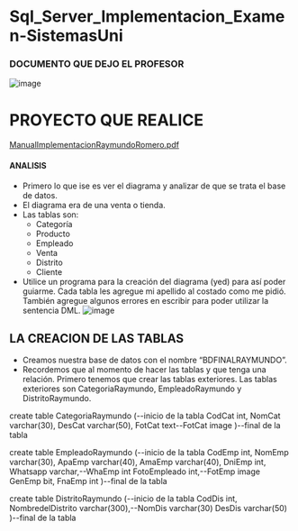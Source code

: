 # Sql_Server_Implementacion_Examen-SistemasUni
### DOCUMENTO QUE DEJO EL PROFESOR
![image](https://github.com/MaricarmenCatalinaRaymundoRomero/Sql_Server_Implementacion_Examen-SistemasUni/assets/129924045/f8a2c002-5d70-4b80-8377-bae533c18f71)



# PROYECTO QUE REALICE

[ManualImplementacionRaymundoRomero.pdf](https://github.com/MaricarmenCatalinaRaymundoRomero/Sql_Server_Implementacion_Examen-SistemasUni/files/12223210/ManualImplementacionRaymundoRomero.pdf)


#### ANALISIS
- Primero lo que ise es ver el diagrama y analizar de que se trata el base de datos.
- El diagrama era de una venta o tienda. 
- Las tablas son:
    * Categoría
    * Producto
    * Empleado
    * Venta
    * Distrito
    * Cliente
- Utilice un programa para la creación del diagrama (yed) para así poder guiarme. Cada tabla les agregue mi apellido al costado como me pidió. También agregue algunos errores en escribir para poder utilizar la sentencia DML.
![image](https://github.com/MaricarmenCatalinaRaymundoRomero/Sql_Server_Implementacion_Examen-SistemasUni/assets/129924045/7cd70ddd-b0b5-4f8d-a24e-9327616a82bc)

## LA CREACION DE LAS TABLAS 
- Creamos nuestra base de datos con el nombre “BDFINALRAYMUNDO”.
- Recordemos que al momento de hacer las tablas y que tenga una relación. Primero tenemos que crear las tablas exteriores. Las tablas exteriores son CategoriaRaymundo, EmpleadoRaymundo y DistritoRaymundo.


create table CategoriaRaymundo
(--inicio de la tabla
CodCat int,
NomCat varchar(30),
DesCat varchar(50),
FotCat text--FotCat image
)--final de la tabla


create table EmpleadoRaymundo
(--inicio de la tabla
CodEmp int,
NomEmp varchar(30),
ApaEmp varchar(40),
AmaEmp varchar(40),
DniEmp int,
Whatsapp varchar,--WhaEmp int
FotoEmpleado int,--FotEmp image
GenEmp bit,
FnaEmp int
)--final de la tabla


create table DistritoRaymundo
(--inicio de la tabla
CodDis int,
NombredelDistrito varchar(300),--NomDis varchar(30)
DesDis varchar(50)
)--final de la tabla
